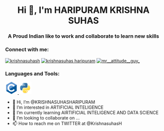 <h1 align="center">Hi 👋, I'm HARIPURAM KRISHNA SUHAS</h1>
<h3 align="center">A Proud Indian like to work and collaborate to learn new skills</h3>

<h3 align="left">Connect with me:</h3>
<p align="left">
<a href="https://twitter.com/krishnasuhash" target="blank"><img align="center" src="https://raw.githubusercontent.com/rahuldkjain/github-profile-readme-generator/master/src/images/icons/Social/twitter.svg" alt="krishnasuhash" height="30" width="40" /></a>
<a href="https://linkedin.com/in/krishnasuhas haripuram" target="blank"><img align="center" src="https://raw.githubusercontent.com/rahuldkjain/github-profile-readme-generator/master/src/images/icons/Social/linked-in-alt.svg" alt="krishnasuhas haripuram" height="30" width="40" /></a>
<a href="https://instagram.com/mr__attitude__guy_" target="blank"><img align="center" src="https://raw.githubusercontent.com/rahuldkjain/github-profile-readme-generator/master/src/images/icons/Social/instagram.svg" alt="mr__attitude__guy_" height="30" width="40" /></a>
</p>

<h3 align="left">Languages and Tools:</h3>
<p align="left"> <a href="https://www.cprogramming.com/" target="_blank" rel="noreferrer"> <img src="https://raw.githubusercontent.com/devicons/devicon/master/icons/c/c-original.svg" alt="c" width="40" height="40"/> </a> <a href="https://www.python.org" target="_blank" rel="noreferrer"> <img src="https://raw.githubusercontent.com/devicons/devicon/master/icons/python/python-original.svg" alt="python" width="40" height="40"/> </a> </p>


- 👋 Hi, I’m @KRISHNASUHASHARIPURAM
- 👀 I’m interested in ARTIFICIAL INTELIGENCE 
- 🌱 I’m currently learning  AIRTIFICIAL INTELIGENCE AND DATA SCIENCE
- 💞️ I’m looking to collaborate on ...
- 📫 How to reach me on TWITTER at @KrishnasuhasH

<!---
KRISHNASUHASHARIPURAM/KRISHNASUHASHARIPURAM is a ✨@KrishnasuhasH special ✨ repository because its `README.md` (this file) appears on your GitHub profile.
You can click the Preview link to take a look at your changes.
--->
